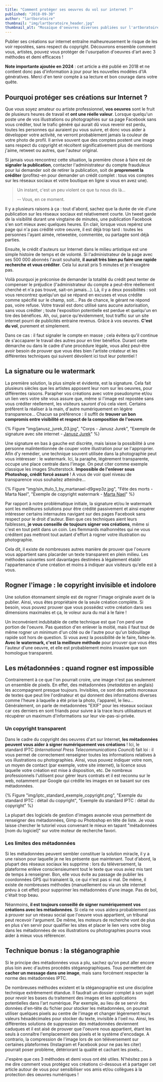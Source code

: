 ```yaml
---
title: "Comment protéger ses oeuvres du vol sur internet ?"
published: "2018-09-30"
author: "lartboratoire"
thumbnail: "img/lartboratoire_header.jpg"
thumbnail_alt: "Mosaïque d'oeuvres diverses publiées sur l'artboratoire"
---
```


Publier ses créations sur internet entraîne malheureusement le risque de les voir repostées, sans respect du copyright. Découvrons ensemble comment vous, artistes, pouvez vous protéger de l'usurpation d'oeuvres d'art avec 3 méthodes et demi efficaces !

**Note importante ajoutée en 2024** : cet article a été publié en 2018 et ne contient donc pas d'information à jour pour les nouvelles modèles d'IA génératives. Merci d'en tenir compte à sa lecture et bon courage dans votre quête.

## Pourquoi protéger ses créations sur Internet ?

Que vous soyez amateur ou artiste professionnel, **vos oeuvres** sont le fruit de plusieurs heures de travail et **ont une réelle valeur**. Lorsque quelqu'un poste une de vos illustrations ou photographies sur sa page Facebook sans vous créditer, tout le trafic généré qui aurait dû vous revenir est perdu, toutes les personnes qui auraient pu vous suivre, et donc vous aider à développer votre activité, ne verront probablement jamais la couleur de votre photo de profil. Il arrive souvent que des comptes postent une image sans respect du copyright et récoltent significativement plus de mentions j'aime, retweet ou autres, que l'auteur original.

Si jamais vous rencontrez cette situation, la première chose à faire est de **signaler la publication**, contacter l'administrateur du compte frauduleux pour lui demander soit de retirer la publication, soit de **proprement la créditer** (profitez-en pour demander un crédit complet : tous vos comptes sur les réseaux sociaux et votre boutique en ligne si vous en avez une).

> Un instant, c'est un peu violent ce que tu nous dis là...
> 
> -- Vous, en ce moment.

Il y a plusieurs raisons à ça : tout d'abord, sachez que la durée de vie d'une publication sur les réseaux sociaux est relativement courte. Un tweet garde de la visibilité durant une vingtaine de minutes, une publication Facebook s'en sort mieux avec quelques heures. En clair, lorsque vous repérez une page qui n'a pas crédité votre oeuvre, il est déjà trop tard : toutes les personnes l'ayant aimée, retweetée, commentée, ou partagée sont déjà parties.

Ensuite, le crédit d'auteurs sur Internet dans le milieu artistique est une simple histoire de temps et de volonté. Si l'administrateur de la page avec ses 500 000 abonnés l'avait souhaité, **il aurait très bien pu faire une rapide recherche et vous créditer**. Cela lui aurait pris 5 minutes et je n'exagère pas.

Voilà pourquoi je préconise de demander la totalité du crédit peut tenter de compenser le préjudice (l'administrateur du compte a peut-être réellement cherché et n'a pas trouvé, sait-on jamais...). Là, il y a deux possibilités : soit vous rencontrez quelqu'un qui se répand en excuses et vous crédite comme spécifié sur le champ, soit... Pas de chance, le gérant ne répond pas, voire refuse. Votre travail est donc utilisé sans aucune autorisation, sans vous créditer ; toute l'exposition potentielle est perdue et quelqu'un en tire des bénéfices. Ah, oui, parce qu'évidemment, tout traffic sur un site internet pourri de publicités entraine revenus. Grâce à vos oeuvres. **C'est du vol**, purement et simplement.

Dans ce cas : il faut signaler le compte en masse ; cela évitera qu'il continue de s'accaparer le travail des autres pour en tirer bénéfice. Durant cette démarche ou dans le cadre d'une procédure légale, vous allez peut-être avoir besoin de prouver que vous êtes bien l'artiste créateur et les différentes techniques qui suivent dévoilent ici tout leur potentiel !

## La signature ou le watermark

La première solution, la plus simple et évidente, est la signature. Cela fait plusieurs siècles que les artistes apposent leur nom sur les oeuvres, pour différentes raisons. Parapher vos créations avec votre pseudonyme et/ou un lien vers votre site vous assure que, même si l'image est repostée sans vous créditer réellement, les visiteurs sauront d'où cela vient. Certains préfèrent la réaliser à la main, d'autre numériquement en légère transparence... Chacun sa préférence : il suffit de **trouver un bon compromis entre visibilité et respect de la composition de l'oeuvre**.

{% Figure "img/janusz_jurek_03.jpg", "Corps - Janusz Jurek", "Exemple de signature avec site internet - <a href='/art-generatif-corps-humain-janusz-jurek/'>Janusz Jurek</a>" %}

Une signature en bas à gauche est discrète, mais laisse la possibilité à une personne malintentionnée de couper votre illustration pour se l'approprier. Afin d'y remédier, une technique souvent utilisée dans la photographie peut vous intéresser : le watermark. Ici, la paraphe, légèrement transparente, occupe une place centrale dans l'image. On peut citer comme exemple classique les images Shutterstock. **Impossible de l'enlever sous Photoshop, crédit forcé assuré** ! A vous de voir quel niveau de transparence vous souhaitez atteindre...

{% Figure "img/sin_ttulo_1_by_martanael-d9gwp3z.jpg", "Fête des morts - Marta Nael", "Exemple de copyright watermark - <a href='/marta-nael-concept-art-folie/'>Marta Nael</a>" %}

Par rapport à notre problématique initiale, la signature et/ou le watermark sont les meilleures solutions pour être crédité passivement et ainsi espérer intéresser certains internautes navigant sur des pages Facebook sans respect pour le droit d'auteur. Bien que ces techniques aient leurs faiblesses, **je vous conseille de toujours signer vos créations**, même si c'est en tout petit dans un coin. Les flemmards malhonnêtes qui ne vous créditent pas mettront tout autant d'effort à rogner votre illustration ou photographie.

Cela dit, il existe de nombreuses autres manière de prouver que l'oeuvre vous appartient sans placarder un texte transparent en plein milieu. Les méthodes suivantes sont davantages destinées à légalement établir l'appartenance d'une création et moins à indiquer aux visiteurs qu'elle est à vous.

## Rogner l'image : le copyright invisible et indolore

Une solution étonnament simple est de rogner l'image originale avant de la publier. Ainsi, vous êtes propriétaire de la seule création complète. Si besoin, vous pouvez prouver que vous possédez votre création dans ses dimensions maximales et ça, le voleur aura du mal à le faire !

Un inconvénient indubitable de cette technique est que l'on perd une portion de l'oeuvre. Pas question d'en enlever la moitié, mais il faut tout de même rogner un minimum d'un côté ou de l'autre pour qu'un bidouillage rapide soit hors de question. Si vous avez la possibilité de le faire, faites-le. **Avec le watermark, c'est la meilleure méthode** pour prouver que vous êtes l'auteur d'une oeuvre, et elle est probablement moins invasive que son homologue transparent.

## Les métadonnées : quand rogner est impossible

Contrairement à ce que l'on pourrait croire, une image n'est pas seulement un ensemble de pixels. En effet, des métadonnées (_metadatas_ en anglais) les accompagnent presque toujours. Invisibles, ce sont des petits morceaux de textes que peut lire l'ordinateur et qui donnent des informations diverses comme l'heure à laquelle a été prise la photo, l'appareil, le lieu... Généralement, on parle de metadonnées "EXIF" pour les réseaux sociaux car ces derniers en sont friands pour suivre à la trace leurs utilisateurs et récupérer un maximum d'informations sur leur vie-pas-si-privée.

### Un copyright transparent

Dans le cadre du copyright des oeuvres d'art sur Internet, **les métadonnées peuvent vous aider à signer numériquement vos créations** ! Ici, le standard IPTC (_International Press Telecommunications Council_) fait loi : il vous permet de correctement renseigner toutes les informations relatives à vos illustrations ou photographies. Ainsi, vous pouvez indiquer votre nom, un moyen de contact (par exemple, votre site internet), la licence sous laquelle votre création est mise à disposition, etc. De nombreux professionnels l'utilisent pour gérer leurs contrats et il est reconnu sur le web, notamment par Google qui crédite les images en se basant sur ces métadonnées.

{% Figure "img/iptc_standard_exemple_copyright.png", "Exemple du standard IPTC : détail du copyright", "Exemple du standard IPTC : détail du copyright" %}

La plupart des logiciels de gestion d'images avancée vous permettent de renseigner des métadonnées, Gimp ou Photoshop en tête de liste. Je vous laisse chercher le tutoriel vous convenant le mieux en tapant "métadonnées \[nom du logiciel\]" sur votre moteur de recherche favori.

### Les limites des métadonnées

Si les métadonnées peuvent sembler constituer la solution miracle, il y a une raison pour laquelle je ne les présente que maintenant. Tout d'abord, la plupart des réseaux sociaux les supprime : lors du téléversement, la plateforme enlève consciensieument tout le texte que vous aviez mis tant de temps à renseigner. Bon, elle vous évite au passage de publier les coordonnées GPS qui trainaient là, ce qui n'est pas si mal. De même, il existe de nombreuses méthodes (manuellement ou via un site internet prévu à cet effet) pour supprimer les métadonnées d'une image. Pas de bol, c'était trop beau.

Néanmoins, **il est toujours conseillé de signer numériquement vos créations avec les métadonnées**. Si cela ne vous aidera probablement pas à prouver sur un réseau social que l'oeuvre vous appartient, un tribunal peut recevoir l'argument. De même, les moteurs de recherche vont de plus en plus s'en servir pour qualifier les sites et placer le lien vers votre blog dans les métadonnées de vos illustrations ou photographies pourra vous aider à mieux vous référencer.

## Technique bonus : la stéganographie

Si le principe des métadonnées vous a plu, sachez qu'on peut aller encore plus loin avec d'autres procédés stéganographiques. Tous permettent de **cacher un message dans une image**, mais sans forcément respecter la norme des métadonnées IPTC.

De nombreuses méthodes existent et la stéganographie est une discipline technique extrêmement étandue. Il faudrait un dossier complet à son sujet pour revoir les bases du traitement des images et les applications potentielles dans l'art numérique. Par exemple, au lieu de se servir des données d'en-tête du fichier pour stocker les métadonnées, on pourrait utiliser quelques pixels au centre de l'image et changer légèrement leurs valeurs héxadécimales pour stocker du texte, invisible à l'oeil nu. Ainsi, les différentes solutions de suppression des métadonnées deviennent caduques et il est aisé de prouver que l'oeuvre nous appartient, étant les seuls à connaître l'emplacement des pixels et le système d'encodage. A contrario, la compression de l'image lors de son téléversement sur certaines plateformes (Instagram et Facebook pour ne pas les citer) pourrait poser problème, détériorant la qualité et cachant les pixels...

J'espère que ces 3 méthodes et demi vous ont été utiles. N'hésitez pas à me dire comment vous protégez vos créations ci-dessous et à partager cet article autour de vous pour sensibiliser vos amis et/ou collègues à la protection des oeuvres numériques !
